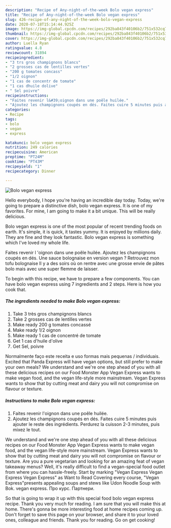```yaml
---
description: "Recipe of Any-night-of-the-week Bolo vegan express"
title: "Recipe of Any-night-of-the-week Bolo vegan express"
slug: 426-recipe-of-any-night-of-the-week-bolo-vegan-express
date: 2020-07-18T15:14:44.925Z
image: https://img-global.cpcdn.com/recipes/292ba843f40106b2/751x532cq70/bolo-vegan-express-photo-principale-de-la-recette.jpg
thumbnail: https://img-global.cpcdn.com/recipes/292ba843f40106b2/751x532cq70/bolo-vegan-express-photo-principale-de-la-recette.jpg
cover: https://img-global.cpcdn.com/recipes/292ba843f40106b2/751x532cq70/bolo-vegan-express-photo-principale-de-la-recette.jpg
author: Luella Ryan
ratingvalue: 4.8
reviewcount: 31894
recipeingredient:
- "3 trs gros champignons blancs"
- "2 grosses cas de lentilles vertes"
- "200 g tomates concass"
- "1/2 oignon"
- "1 cas de concentr de tomate"
- "1 cas dhuile dolive"
- " Sel poivre"
recipeinstructions:
- "Faites revenir l&#39;oignon dans une poêle huilée."
- "Ajoutez les champignons coupés en dés. Faites cuire 5 minutes puis ajouter le reste des ingrédients. Perdurez la cuisson 2-3 minutes, puis mixez le tout."
categories:
- Recipe
tags:
- bolo
- vegan
- express

katakunci: bolo vegan express 
nutrition: 249 calories
recipecuisine: American
preptime: "PT24M"
cooktime: "PT43M"
recipeyield: "1"
recipecategory: Dinner

---
```



![Bolo vegan express](https://img-global.cpcdn.com/recipes/292ba843f40106b2/751x532cq70/bolo-vegan-express-photo-principale-de-la-recette.jpg)

Hello everybody, I hope you're having an incredible day today. Today, we're going to prepare a distinctive dish, bolo vegan express. It is one of my favorites. For mine, I am going to make it a bit unique. This will be really delicious.

Bolo vegan express is one of the most popular of recent trending foods on earth. It's simple, it is quick, it tastes yummy. It is enjoyed by millions daily. They are fine and they look fantastic. Bolo vegan express is something which I've loved my whole life.

Faites revenir l &#39;oignon dans une poêle huilée. Ajoutez les champignons coupés en dés. Une sauce bolognaise en version vegan ? Retrouvez mon tofu bolognaise Il y a des soirs où on rentre avec une grosse envie de pâtes bolo mais avec une super flemme de laisser.


To begin with this recipe, we have to prepare a few components. You can have bolo vegan express using 7 ingredients and 2 steps. Here is how you cook that.

<!--inarticleads1-->

##### The ingredients needed to make Bolo vegan express:

1. Take 3 très gros champignons blancs
1. Take 2 grosses cas de lentilles vertes
1. Make ready 200 g tomates concassé
1. Make ready 1/2 oignon
1. Make ready 1 cas de concentré de tomate
1. Get 1 cas d&#39;huile d&#39;olive
1. Get  Sel, poivre


Normalmente faço este receita e uso formas mais pequenas / individuais. Excited that Panda Express will have vegan options, but still prefer to make your own meals? We understand and we&#39;re one step ahead of you with all these delicious recipes on our Food Monster App Vegan Express wants to make vegan food, and the vegan life-style more mainstream. Vegan Express wants to show that by cutting meat and dairy you will not compromise on flavour or texture. 

<!--inarticleads2-->

##### Instructions to make Bolo vegan express:

1. Faites revenir l&#39;oignon dans une poêle huilée.
1. Ajoutez les champignons coupés en dés. Faites cuire 5 minutes puis ajouter le reste des ingrédients. Perdurez la cuisson 2-3 minutes, puis mixez le tout.


We understand and we&#39;re one step ahead of you with all these delicious recipes on our Food Monster App Vegan Express wants to make vegan food, and the vegan life-style more mainstream. Vegan Express wants to show that by cutting meat and dairy you will not compromise on flavour or texture. Are you a pure vegetarian and looking for an amazing feat of vegan takeaway menus? Well, it&#39;s really difficult to find a vegan-special food outlet from where you can hassle-freely. Start by marking &#34;Vegan Express Vegan Express Vegan Express&#34; as Want to Read Covering every course, &#34;Vegan Express&#34;presents appealing soups and stews like Udon Noodle Soup with Bok. vegan express. Про курс. Партнери. 

So that is going to wrap it up with this special food bolo vegan express recipe. Thank you very much for reading. I am sure that you will make this at home. There's gonna be more interesting food at home recipes coming up. Don't forget to save this page on your browser, and share it to your loved ones, colleague and friends. Thank you for reading. Go on get cooking!
